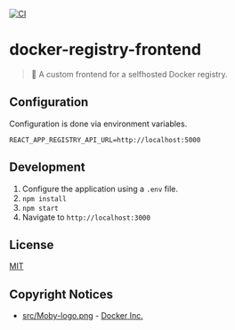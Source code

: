 [![CI](https://github.com/axelrindle/docker-registry-frontend/actions/workflows/ci.yml/badge.svg)](https://github.com/axelrindle/docker-registry-frontend/actions/workflows/ci.yml)

# docker-registry-frontend

> :whale: A custom frontend for a selfhosted Docker registry.

## Configuration

Configuration is done via environment variables.

```properties
REACT_APP_REGISTRY_API_URL=http://localhost:5000
```

## Development

1. Configure the application using a `.env` file.
2. `npm install`
3. `npm start`
4. Navigate to `http://localhost:3000`

## License

[MIT](LICENSE)

## Copyright Notices

- [src/Moby-logo.png](src/Moby-logo.png) - [Docker Inc.](https://www.docker.com/company/newsroom/media-resources/)
